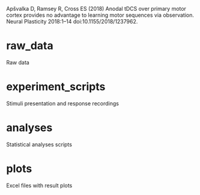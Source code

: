 Apšvalka D, Ramsey R, Cross ES (2018) Anodal tDCS over primary motor cortex provides no advantage to learning motor sequences via observation. Neural Plasticity 2018:1–14 doi:10.1155/2018/1237962.

# raw_data
Raw data

# experiment_scripts
Stimuli presentation and response recordings

# analyses
Statistical analyses scripts

# plots
Excel files with result plots
